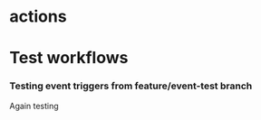 # actions
# Test workflows

### Testing event triggers from feature/event-test branch ###
Again testing